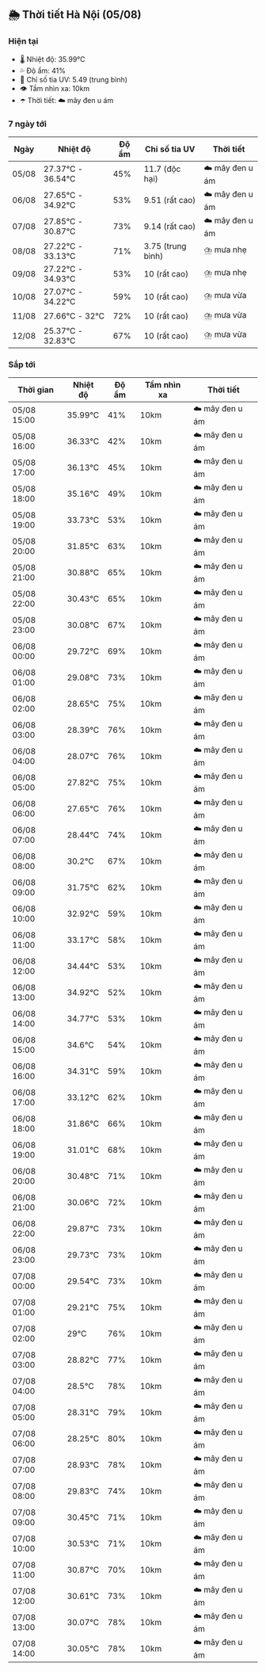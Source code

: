 ## 🌦️ Thời tiết Hà Nội (05/08)

### Hiện tại

- 🌡️ Nhiệt độ: 35.99℃
- 💦 Độ ẩm: 41%
- 🌟 Chỉ số tia UV: 5.49 (trung bình)
- 👁️ Tầm nhìn xa: 10km
- ☂️ Thời tiết: ☁️ mây đen u ám

### 7 ngày tới

| Ngày | Nhiệt độ | Độ ẩm | Chỉ số tia UV | Thời tiết |
| --- | --- | --- | --- | --- |
| 05/08 | 27.37℃ - 36.54℃ | 45% | 11.7 (độc hại) | ☁️ mây đen u ám |
| 06/08 | 27.65℃ - 34.92℃ | 53% | 9.51 (rất cao) | ☁️ mây đen u ám |
| 07/08 | 27.85℃ - 30.87℃ | 73% | 9.14 (rất cao) | ☁️ mây đen u ám |
| 08/08 | 27.22℃ - 33.13℃ | 71% | 3.75 (trung bình) | ⛈️ mưa nhẹ |
| 09/08 | 27.22℃ - 34.93℃ | 53% | 10 (rất cao) | ⛈️ mưa nhẹ |
| 10/08 | 27.07℃ - 34.22℃ | 59% | 10 (rất cao) | ⛈️ mưa vừa |
| 11/08 | 27.66℃ - 32℃ | 72% | 10 (rất cao) | ⛈️ mưa vừa |
| 12/08 | 25.37℃ - 32.83℃ | 67% | 10 (rất cao) | ⛈️ mưa vừa |

### Sắp tới

| Thời gian | Nhiệt độ | Độ ẩm | Tầm nhìn xa | Thời tiết |
| --- | --- | --- | --- | --- |
| 05/08 15:00 | 35.99℃ | 41% | 10km | ☁️ mây đen u ám |
| 05/08 16:00 | 36.33℃ | 42% | 10km | ☁️ mây đen u ám |
| 05/08 17:00 | 36.13℃ | 45% | 10km | ☁️ mây đen u ám |
| 05/08 18:00 | 35.16℃ | 49% | 10km | ☁️ mây đen u ám |
| 05/08 19:00 | 33.73℃ | 53% | 10km | ☁️ mây đen u ám |
| 05/08 20:00 | 31.85℃ | 63% | 10km | ☁️ mây đen u ám |
| 05/08 21:00 | 30.88℃ | 65% | 10km | ☁️ mây đen u ám |
| 05/08 22:00 | 30.43℃ | 65% | 10km | ☁️ mây đen u ám |
| 05/08 23:00 | 30.08℃ | 67% | 10km | ☁️ mây đen u ám |
| 06/08 00:00 | 29.72℃ | 69% | 10km | ☁️ mây đen u ám |
| 06/08 01:00 | 29.08℃ | 73% | 10km | ☁️ mây đen u ám |
| 06/08 02:00 | 28.65℃ | 75% | 10km | ☁️ mây đen u ám |
| 06/08 03:00 | 28.39℃ | 76% | 10km | ☁️ mây đen u ám |
| 06/08 04:00 | 28.07℃ | 76% | 10km | ☁️ mây đen u ám |
| 06/08 05:00 | 27.82℃ | 75% | 10km | ☁️ mây đen u ám |
| 06/08 06:00 | 27.65℃ | 76% | 10km | ☁️ mây đen u ám |
| 06/08 07:00 | 28.44℃ | 74% | 10km | ☁️ mây đen u ám |
| 06/08 08:00 | 30.2℃ | 67% | 10km | ☁️ mây đen u ám |
| 06/08 09:00 | 31.75℃ | 62% | 10km | ☁️ mây đen u ám |
| 06/08 10:00 | 32.92℃ | 59% | 10km | ☁️ mây đen u ám |
| 06/08 11:00 | 33.17℃ | 58% | 10km | ☁️ mây đen u ám |
| 06/08 12:00 | 34.44℃ | 53% | 10km | ☁️ mây đen u ám |
| 06/08 13:00 | 34.92℃ | 52% | 10km | ☁️ mây đen u ám |
| 06/08 14:00 | 34.77℃ | 53% | 10km | ☁️ mây đen u ám |
| 06/08 15:00 | 34.6℃ | 54% | 10km | ☁️ mây đen u ám |
| 06/08 16:00 | 34.31℃ | 59% | 10km | ☁️ mây đen u ám |
| 06/08 17:00 | 33.12℃ | 62% | 10km | ☁️ mây đen u ám |
| 06/08 18:00 | 31.86℃ | 66% | 10km | ☁️ mây đen u ám |
| 06/08 19:00 | 31.01℃ | 68% | 10km | ☁️ mây đen u ám |
| 06/08 20:00 | 30.48℃ | 71% | 10km | ☁️ mây đen u ám |
| 06/08 21:00 | 30.06℃ | 72% | 10km | ☁️ mây đen u ám |
| 06/08 22:00 | 29.87℃ | 73% | 10km | ☁️ mây đen u ám |
| 06/08 23:00 | 29.73℃ | 73% | 10km | ☁️ mây đen u ám |
| 07/08 00:00 | 29.54℃ | 73% | 10km | ☁️ mây đen u ám |
| 07/08 01:00 | 29.21℃ | 75% | 10km | ☁️ mây đen u ám |
| 07/08 02:00 | 29℃ | 76% | 10km | ☁️ mây đen u ám |
| 07/08 03:00 | 28.82℃ | 77% | 10km | ☁️ mây đen u ám |
| 07/08 04:00 | 28.5℃ | 78% | 10km | ☁️ mây đen u ám |
| 07/08 05:00 | 28.31℃ | 79% | 10km | ☁️ mây đen u ám |
| 07/08 06:00 | 28.25℃ | 80% | 10km | ☁️ mây đen u ám |
| 07/08 07:00 | 28.93℃ | 78% | 10km | ☁️ mây đen u ám |
| 07/08 08:00 | 29.83℃ | 74% | 10km | ☁️ mây đen u ám |
| 07/08 09:00 | 30.45℃ | 71% | 10km | ☁️ mây đen u ám |
| 07/08 10:00 | 30.53℃ | 71% | 10km | ☁️ mây đen u ám |
| 07/08 11:00 | 30.87℃ | 70% | 10km | ☁️ mây đen u ám |
| 07/08 12:00 | 30.61℃ | 73% | 10km | ☁️ mây đen u ám |
| 07/08 13:00 | 30.07℃ | 78% | 10km | ☁️ mây đen u ám |
| 07/08 14:00 | 30.05℃ | 78% | 10km | ☁️ mây đen u ám |
